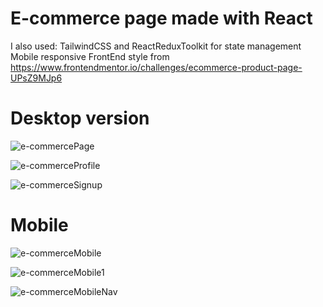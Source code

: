 # E-commerce page made with React
I also used: TailwindCSS and ReactReduxToolkit for state management 
Mobile responsive
FrontEnd style from https://www.frontendmentor.io/challenges/ecommerce-product-page-UPsZ9MJp6
 
# Desktop version
![e-commercePage](https://user-images.githubusercontent.com/103315419/212463354-dd99345b-c169-4bfc-8910-c235df472df2.png)

![e-commerceProfile](https://user-images.githubusercontent.com/103315419/212463604-8163bf58-0e2b-47af-a00a-6d9109b93593.png)

![e-commerceSignup](https://user-images.githubusercontent.com/103315419/212463685-d03910fa-8c38-4ab8-ad43-5dae9fafeb86.png)

# Mobile 

![e-commerceMobile](https://user-images.githubusercontent.com/103315419/212463724-3404d27e-acce-4243-baa1-fa28dbbc634b.png)

![e-commerceMobile1](https://user-images.githubusercontent.com/103315419/212463725-249e16f5-056e-4021-8e0c-a2495222ee35.png)

![e-commerceMobileNav](https://user-images.githubusercontent.com/103315419/212463727-2d7a5ea3-56ff-462b-b17a-df759b36efa2.png)
